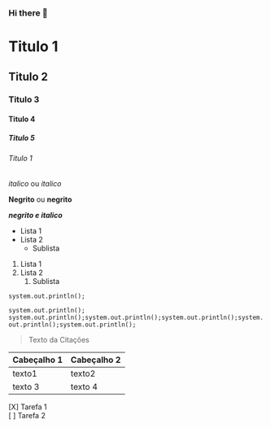 ### Hi there 👋

# Titulo 1
## Titulo 2
### Titulo 3
#### Titulo 4
##### Titulo 5
###### Titulo 1

*italico* ou _italico_

**Negrito** ou __negrito__

___negrito e italico___

- Lista 1
- Lista 2
  - Sublista

1. Lista 1
2. Lista 2
   1. Sublista


`system.out.println();`

```system.out.println(); system.out.println();system.out.println();system.out.println();system.out.println();system.out.println(); ```

> Texto da Citações 


| Cabeçalho 1 | Cabeçalho 2 |
|------------ | ------------|
| texto1      | texto2      |
| texto 3     | texto 4     |

[X] Tarefa 1 <br>
[ ] Tarefa 2


<!--
**allineantunnes/allineantunnes** is a ✨ _special_ ✨ repository because its `README.md` (this file) appears on your GitHub profile.
Here are some ideas to get you started:
- 🔭 I’m currently working on ...
- 🌱 I’m currently learning ...
- 👯 I’m looking to collaborate on ...
- 🤔 I’m looking for help with ...
- 💬 Ask me about ...
- 📫 How to reach me: ...
- 😄 Pronouns: ...
- ⚡ Fun fact: ...
-->